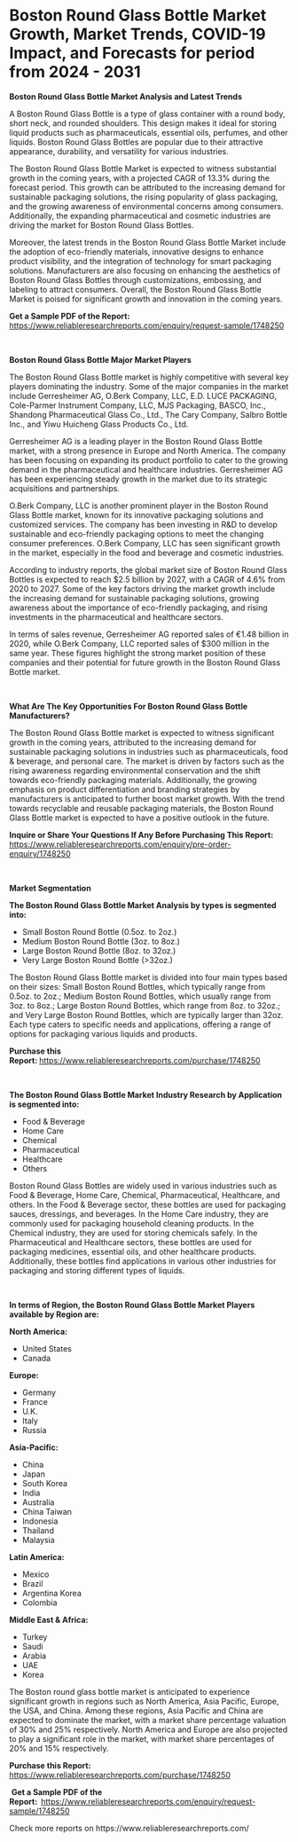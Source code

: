 <p><h1>Boston Round Glass Bottle Market Growth, Market Trends, COVID-19 Impact, and Forecasts for period from 2024 - 2031</h1></p><p><strong>Boston Round Glass Bottle Market Analysis and Latest Trends</strong></p>
<p><p>A Boston Round Glass Bottle is a type of glass container with a round body, short neck, and rounded shoulders. This design makes it ideal for storing liquid products such as pharmaceuticals, essential oils, perfumes, and other liquids. Boston Round Glass Bottles are popular due to their attractive appearance, durability, and versatility for various industries.</p><p>The Boston Round Glass Bottle Market is expected to witness substantial growth in the coming years, with a projected CAGR of 13.3% during the forecast period. This growth can be attributed to the increasing demand for sustainable packaging solutions, the rising popularity of glass packaging, and the growing awareness of environmental concerns among consumers. Additionally, the expanding pharmaceutical and cosmetic industries are driving the market for Boston Round Glass Bottles. </p><p>Moreover, the latest trends in the Boston Round Glass Bottle Market include the adoption of eco-friendly materials, innovative designs to enhance product visibility, and the integration of technology for smart packaging solutions. Manufacturers are also focusing on enhancing the aesthetics of Boston Round Glass Bottles through customizations, embossing, and labeling to attract consumers. Overall, the Boston Round Glass Bottle Market is poised for significant growth and innovation in the coming years.</p></p>
<p><strong>Get a Sample PDF of the Report:&nbsp;</strong> <a href="https://www.reliableresearchreports.com/enquiry/request-sample/1748250">https://www.reliableresearchreports.com/enquiry/request-sample/1748250</a></p>
<p>&nbsp;</p>
<p><strong>Boston Round Glass Bottle Major Market Players</strong></p>
<p><p>The Boston Round Glass Bottle market is highly competitive with several key players dominating the industry. Some of the major companies in the market include Gerresheimer AG, O.Berk Company, LLC, E.D. LUCE PACKAGING, Cole-Parmer Instrument Company, LLC, MJS Packaging, BASCO, Inc., Shandong Pharmaceutical Glass Co., Ltd., The Cary Company, Salbro Bottle Inc., and Yiwu Huicheng Glass Products Co., Ltd.</p><p>Gerresheimer AG is a leading player in the Boston Round Glass Bottle market, with a strong presence in Europe and North America. The company has been focusing on expanding its product portfolio to cater to the growing demand in the pharmaceutical and healthcare industries. Gerresheimer AG has been experiencing steady growth in the market due to its strategic acquisitions and partnerships.</p><p>O.Berk Company, LLC is another prominent player in the Boston Round Glass Bottle market, known for its innovative packaging solutions and customized services. The company has been investing in R&D to develop sustainable and eco-friendly packaging options to meet the changing consumer preferences. O.Berk Company, LLC has seen significant growth in the market, especially in the food and beverage and cosmetic industries.</p><p>According to industry reports, the global market size of Boston Round Glass Bottles is expected to reach $2.5 billion by 2027, with a CAGR of 4.6% from 2020 to 2027. Some of the key factors driving the market growth include the increasing demand for sustainable packaging solutions, growing awareness about the importance of eco-friendly packaging, and rising investments in the pharmaceutical and healthcare sectors.</p><p>In terms of sales revenue, Gerresheimer AG reported sales of €1.48 billion in 2020, while O.Berk Company, LLC reported sales of $300 million in the same year. These figures highlight the strong market position of these companies and their potential for future growth in the Boston Round Glass Bottle market.</p></p>
<p>&nbsp;</p>
<p><strong>What Are The Key Opportunities For Boston Round Glass Bottle Manufacturers?</strong></p>
<p><p>The Boston Round Glass Bottle market is expected to witness significant growth in the coming years, attributed to the increasing demand for sustainable packaging solutions in industries such as pharmaceuticals, food & beverage, and personal care. The market is driven by factors such as the rising awareness regarding environmental conservation and the shift towards eco-friendly packaging materials. Additionally, the growing emphasis on product differentiation and branding strategies by manufacturers is anticipated to further boost market growth. With the trend towards recyclable and reusable packaging materials, the Boston Round Glass Bottle market is expected to have a positive outlook in the future.</p></p>
<p><strong>Inquire or Share Your Questions If Any Before Purchasing This Report:</strong> <a href="https://www.reliableresearchreports.com/enquiry/pre-order-enquiry/1748250">https://www.reliableresearchreports.com/enquiry/pre-order-enquiry/1748250</a></p>
<p>&nbsp;</p>
<p><strong>Market Segmentation</strong></p>
<p><strong>The Boston Round Glass Bottle Market Analysis by types is segmented into:</strong></p>
<p><ul><li>Small Boston Round Bottle (0.5oz. to 2oz.)</li><li>Medium Boston Round Bottle (3oz. to 8oz.)</li><li>Large Boston Round Bottle (8oz. to 32oz.)</li><li>Very Large Boston Round Bottle (>32oz.)</li></ul></p>
<p><p>The Boston Round Glass Bottle market is divided into four main types based on their sizes: Small Boston Round Bottles, which typically range from 0.5oz. to 2oz.; Medium Boston Round Bottles, which usually range from 3oz. to 8oz.; Large Boston Round Bottles, which range from 8oz. to 32oz.; and Very Large Boston Round Bottles, which are typically larger than 32oz. Each type caters to specific needs and applications, offering a range of options for packaging various liquids and products.</p></p>
<p><strong>Purchase this Report:&nbsp;</strong><a href="https://www.reliableresearchreports.com/purchase/1748250">https://www.reliableresearchreports.com/purchase/1748250</a></p>
<p>&nbsp;</p>
<p><strong>The Boston Round Glass Bottle Market Industry Research by Application is segmented into:</strong></p>
<p><ul><li>Food & Beverage</li><li>Home Care</li><li>Chemical</li><li>Pharmaceutical</li><li>Healthcare</li><li>Others</li></ul></p>
<p><p>Boston Round Glass Bottles are widely used in various industries such as Food & Beverage, Home Care, Chemical, Pharmaceutical, Healthcare, and others. In the Food & Beverage sector, these bottles are used for packaging sauces, dressings, and beverages. In the Home Care industry, they are commonly used for packaging household cleaning products. In the Chemical industry, they are used for storing chemicals safely. In the Pharmaceutical and Healthcare sectors, these bottles are used for packaging medicines, essential oils, and other healthcare products. Additionally, these bottles find applications in various other industries for packaging and storing different types of liquids.</p></p>
<p>&nbsp;</p>
<p><strong>In terms of Region, the Boston Round Glass Bottle Market Players available by Region are:</strong></p>
<p>
    <p> <strong> North America: </strong>
        <ul>
            <li>United States</li>
            <li>Canada</li>
        </ul>
        </p> 
    <p> <strong> Europe: </strong>
        <ul>
            <li>Germany</li>
            <li>France</li>
            <li>U.K.</li>
            <li>Italy</li>
            <li>Russia</li>
        </ul>
        </p> 
    <p> <strong> Asia-Pacific: </strong>
        <ul>
            <li>China</li>
            <li>Japan</li>
            <li>South Korea</li>
            <li>India</li>
            <li>Australia</li>
            <li>China Taiwan</li>
            <li>Indonesia</li>
            <li>Thailand</li>
            <li>Malaysia</li>
        </ul>
        </p> 
    <p> <strong> Latin America: </strong>
        <ul>
            <li>Mexico</li>
            <li>Brazil</li>
            <li>Argentina Korea</li>
            <li>Colombia</li>
        </ul>
        </p> 
    <p> <strong> Middle East & Africa: </strong>
        <ul>
            <li>Turkey</li>
            <li>Saudi</li>
            <li>Arabia</li>
            <li>UAE</li>
            <li>Korea</li>
        </ul>
    </p>
    </p>
<p><p>The Boston round glass bottle market is anticipated to experience significant growth in regions such as North America, Asia Pacific, Europe, the USA, and China. Among these regions, Asia Pacific and China are expected to dominate the market, with a market share percentage valuation of 30% and 25% respectively. North America and Europe are also projected to play a significant role in the market, with market share percentages of 20% and 15% respectively.</p></p>
<p><strong>Purchase this Report: </strong><a href="https://www.reliableresearchreports.com/purchase/1748250">https://www.reliableresearchreports.com/purchase/1748250</a></p>
<p>&nbsp;<strong>Get a Sample PDF of the Report:&nbsp;&nbsp;</strong><a href="https://www.reliableresearchreports.com/enquiry/request-sample/1748250">https://www.reliableresearchreports.com/enquiry/request-sample/1748250</a></p>
<p><strong></strong></p>
<p>Check more reports on https://www.reliableresearchreports.com/</p>